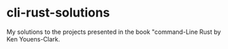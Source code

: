 # cli-rust-solutions
My solutions to the projects presented in the book "command-Line Rust by Ken Youens-Clark.
